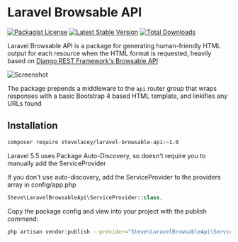 # Laravel Browsable API

[![Packagist License](https://poser.pugx.org/stevelacey/laravel-browsable-api/license.png)](http://choosealicense.com/licenses/mit/)
[![Latest Stable Version](https://poser.pugx.org/stevelacey/laravel-browsable-api/version.png)](https://packagist.org/packages/stevelacey/laravel-browsable-api)
[![Total Downloads](https://poser.pugx.org/stevelacey/laravel-browsable-api/d/total.png)](https://packagist.org/packages/stevelacey/laravel-browsable-api)

Laravel Browsable API is a package for generating human-friendly HTML output
for each resource when the HTML format is requested, heavily based on
[Django REST Framework's Browsable API](http://www.django-rest-framework.org/topics/browsable-api/)

![Screenshot](https://user-images.githubusercontent.com/289531/40294880-ed9e43c6-5d09-11e8-840c-a4d10d895a87.png)

The package prepends a middleware to the `api` router group that wraps responses
with a basic Bootstrap 4 based HTML template, and linkifies any URLs found

## Installation

```sh
composer require stevelacey/laravel-browsable-api:~1.0
```

Laravel 5.5 uses Package Auto-Discovery, so doesn't require you to manually add the ServiceProvider

If you don't use auto-discovery, add the ServiceProvider to the providers array in config/app.php

```php
Steve\LaravelBrowsableApi\ServiceProvider::class,
```

Copy the package config and view into your project with the publish command:

```sh
php artisan vendor:publish --provider="Steve\LaravelBrowsableApi\ServiceProvider"
```
